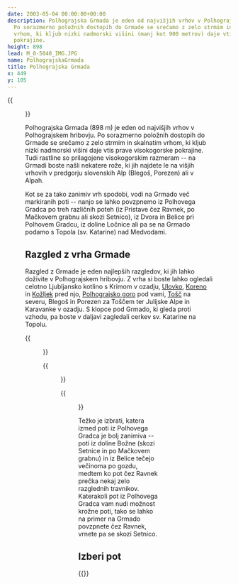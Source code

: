 ```yaml
---
date: 2003-05-04 00:00:00+00:00
description: Polhograjska Grmada je eden od najvišjih vrhov v Polhograjskem hribovju.
  Po sorazmerno položnih dostopih do Grmade se srečamo z zelo strmim in skalnatim
  vrhom, ki kljub nizki nadmorski višini (manj kot 900 metrov) daje vtis prave visokogorske
  pokrajine.
height: 898
lead: M_0-5040_IMG.JPG
name: PolhograjskaGrmada
title: Polhograjska Grmada
x: 449
y: 105
---
```

{{<figure src="M_0-5040_IMG.JPG">}}

Polhograjska Grmada (898 m) je eden od najvišjih vrhov v Polhograjskem hribovju. Po sorazmerno položnih dostopih do Grmade se srečamo z zelo strmim in skalnatim vrhom, ki kljub nizki nadmorski višini daje vtis prave visokogorske pokrajine. Tudi rastline so prilagojene visokogorskim razmeram -- na Grmadi boste našli nekatere rože, ki jih najdete le na višjih vrhovih v predgorju slovenskih Alp (Blegoš, Porezen) ali v Alpah.

Kot se za tako zanimiv vrh spodobi, vodi na Grmado več markiranih poti -- nanjo se lahko povzpnemo iz Polhovega Gradca po treh različnih poteh (iz Pristave čez Ravnek, po Mačkovem grabnu ali skozi Setnico), iz Dvora in Belice pri Polhovem Gradcu, iz doline Ločnice ali pa se na Grmado podamo s Topola (sv. Katarine) nad Medvodami.

Razgled z vrha Grmade
---------------------

Razgled z Grmade je eden najlepših razgledov, ki jih lahko doživite v Polhograjskem hribovju. Z vrha si boste lahko ogledali celotno Ljubljansko kotlino s Krimom v ozadju, [Ulovko](../Ulovka), [Koreno](../Korena) in [Kožljek](../Kozljek) pred njo, [Polhograjsko goro](../PolhograjskaGora) pod vami, [Tošč](../Tosc) na severu, Blegoš in Porezen za Toščem ter Julijske Alpe in Karavanke v ozadju. S klopce pod Grmado, ki gleda proti vzhodu, pa boste v daljavi zagledali cerkev sv. Katarine na Topolu. 

{{<figure src="razgled_jug.jpg" caption="Pogled proti jugu: Krim, Ulovka, Korena, Kožljek in Polhograjska gora" caption-position="bottom">}}

{{<figure src="razgled_tosc.jpg" caption="Greben Tošča" caption-position="bottom">}}

{{<figure src="razgled_vzhod.jpg" caption="Pogled proti vzhodu: vrhovi Polhograjskega hribovja, v ozadju Kamniške Alpe" caption-position="bottom">}}

Težko je izbrati, katera izmed poti iz Polhovega Gradca je bolj zanimiva -- poti iz doline Božne (skozi Setnice in po Mačkovem grabnu) in iz Belice tečejo večinoma po gozdu, medtem ko pot čez Ravnek prečka nekaj zelo razglednih travnikov. Katerakoli pot iz Polhovega Gradca vam nudi možnost krožne poti, tako se lahko na primer na Grmado povzpnete čez Ravnek, vrnete pa se skozi Setnico.

## Izberi pot

{{<multipath-hike-list>}}
